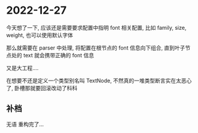 # 2022-12-27

今天想了一下, 应该还是需要要求配置中指明 font 相关配置, 比如 family, size, weight, 也可以使用默认字体

那么就需要在 parser 中处理, 将配置在根节点的 font 信息向下组合, 直到叶子节点处的 text 就会携带正确的 font 信息

又是大工程....

在想要不还是定义一个类型别名叫 TextNode, 不然真的一堆类型断言实在太恶心了, 卧槽那就要回滚改动了科科

## 补档

无语 重构完了...
